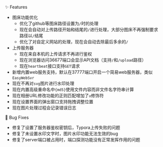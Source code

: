 ✨ Features

- 图床功能优化
  - 优化了github等图床路径设置为`/`时的处理
  - 现在会自动对上传路径开始和结尾的`/`进行处理，大部分图床不再强制要求路径以`/`结尾
  - 优化了对自定义网站的处理，现在会自动去除最后多余的`/`
- 上传服务器
  - 现在来自本机的上传请求不再进行鉴权
  - 现在浏览器访问36677端口会显示API文档（支持`/`和`/upload`路径）
  - 现在`heartbeat`接口支持`GET`请求
- 新增内置web服务支持，默认在37777端口开启一个简易web服务器，类似`EasyWebSvr`
- 现在不再对`svg`图片进行水印处理
- 现在内置高级重命名中`{md5}`使用文件内容而非文件名字符串计算
- 现在相册URL修改功能的正则匹配增加了`u`修饰符
- 现在设置界面的弹出窗口支持拖拽调整位置
- 现在图片处理过程会记录错误日志

🐛 Bug Fixes

- 修复了设置了服务器鉴权密钥后，Typora上传失败的问题
- 修复了未设置水印文字时，图片水印功能无法生效的bug
- 修复了server端口被占用时，端口探测功能没有正常发挥作用的问题
